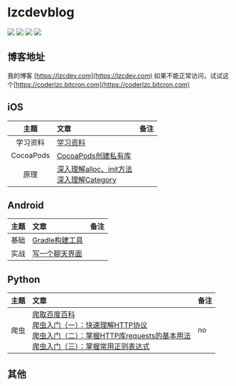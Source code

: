 # lzcdevblog
<p>
<img src="https://img.shields.io/badge/platform-iOS-ff69b4.svg">
<img src="https://img.shields.io/badge/language-Objective--C-orange.svg">
<img src="https://img.shields.io/badge/language-python-yellowgreen.svg">
<a href="https://lzcdev.com"><img src="https://img.shields.io/badge/blog-lzcdev-blue.svg"></a>
</p>

## 博客地址
我的博客 [https://lzcdev.com](https://lzcdev.com)
如果不能正常访问，试试这个[https://coderlzc.bitcron.com](https://coderlzc.bitcron.com)

## iOS
| 主题 | 文章 | 备注 |
|:----:|:-------|:------|
|学习资料|[学习资料](./Articles/学习资料.md)||
|CocoaPods|[CocoaPods创建私有库](./Articles/CocoaPods创建私有库.md)||
|原理|[深入理解alloc、init方法](./Articles/深入理解alloc、init方法.md)<br>[深入理解Category](./Articles/深入理解Category.md)||
## Android
| 主题 | 文章 | 备注 |
|:----:|:-------|:------|
|基础|[Gradle构建工具](./Articles/Gradle构建工具.md)||
|实战|[写一个聊天界面](./Articles/写一个聊天界面.md)||

## Python
| 主题 | 文章 | 备注 |
|:----:|:-------|:------|
|爬虫|[爬取百度百科](./Articles/baidubaike_spider.md)<br>[爬虫入门（一）：快速理解HTTP协议](./Articles/爬虫入门（一）：快速理解HTTP协议.md)<br>[爬虫入门（二）：掌握HTTP库requests的基本用法](./Articles/爬虫入门（二）：掌握HTTP库requests的基本用法.md)<br>[爬虫入门（三）：掌握常用正则表达式](./Articles/爬虫入门（三）：掌握常用正则表达式.md)|no|


## 其他
